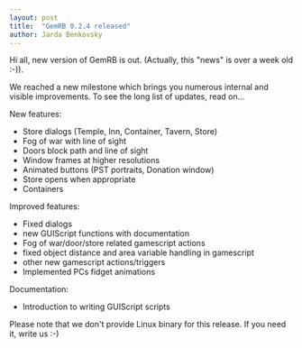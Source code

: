 ```yaml
---
layout: post
title:  "GemRB 0.2.4 released"
author: Jarda Benkovsky
---
```


Hi all,
new version of GemRB is out. (Actually, this "news" is over a week old :-)).

We reached a new milestone which brings you numerous internal and visible improvements.
To see the long list of updates, read on...

New features:
- Store dialogs (Temple, Inn, Container, Tavern, Store)
- Fog of war with line of sight
- Doors block path and line of sight
- Window frames at higher resolutions
- Animated buttons (PST portraits, Donation window)
- Store opens when appropriate
- Containers

Improved features:
- Fixed dialogs
- new GUIScript functions with documentation
- Fog of war/door/store related gamescript actions
- fixed object distance and area variable handling in gamescript
- other new gamescript actions/triggers
- Implemented PCs fidget animations

Documentation:
- Introduction to writing GUIScript scripts

Please note that we don't provide Linux binary for this release. If you need it, write us :-)
